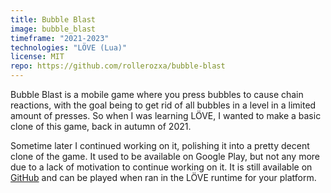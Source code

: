 ```yaml
---
title: Bubble Blast
image: bubble_blast
timeframe: "2021-2023"
technologies: "LÖVE (Lua)"
license: MIT
repo: https://github.com/rollerozxa/bubble-blast
---
```


Bubble Blast is a mobile game where you press bubbles to cause chain reactions, with the goal being to get rid of all bubbles in a level in a limited amount of presses. So when I was learning LÖVE, I wanted to make a basic clone of this game, back in autumn of 2021.

<!--more-->

Sometime later I continued working on it, polishing it into a pretty decent clone of the game. It used to be available on Google Play, but not any more due to a lack of motivation to continue working on it. It is still available on [GitHub](https://github.com/rollerozxa/bubble-blast/) and can be played when ran in the LÖVE runtime for your platform.
